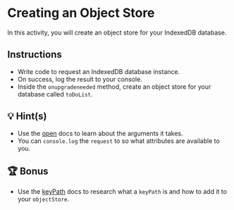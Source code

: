 # Creating an Object Store

In this activity, you will create an object store for your IndexedDB database.

## Instructions

- Write code to request an IndexedDB database instance.
- On success, log the result to your console.
- Inside the `onupgradeneeded` method, create an object store for your database called `toDoList`.

## 💡 Hint(s)

- Use the [open](https://developer.mozilla.org/en-US/docs/Web/API/IDBFactory/open) docs to learn about the arguments it takes.
- You can `console.log` the `request` to so what attributes are available to you.

## 🏆 Bonus

- Use the [keyPath](https://developer.mozilla.org/en-US/docs/Web/API/IDBObjectStore/keyPath) docs to research what a `keyPath` is and how to add it to your `objectStore`.
